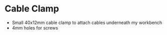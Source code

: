 # Cable Clamp

* Small 40x12mm cable clamp to attach cables underneath
my workbench
* 4mm holes for screws

